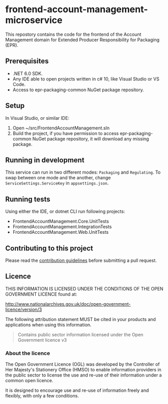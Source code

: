 # frontend-account-management-microservice

This repostory contains the code for the frontend of the Account Management domain for Extended Producer Responsibility for Packaging (EPR).

## Prerequisites

* .NET 6.0 SDK.
* Any IDE able to open projects written in c# 10, like Visual Studio or VS Code.
* Access to epr-packaging-common NuGet package repository.

## Setup

In Visual Studio, or similar IDE:

1. Open ~/src/FrontendAccountManagement.sln
2. Build the project, if you have permission to access epr-packaging-common NuGet package repository, it will download any missing package.

## Running in development

This service can run in two different modes: `Packaging` and `Regulating`. To swap between one mode and the another, change `ServiceSettings.ServiceKey` in `appsettings.json`.

## Running tests

Using either the IDE, or dotnet CLI run following projects:

* FrontendAccountManagement.Core.UnitTests
* FrontendAccountManagement.IntegrationTests
* FrontendAccountManagement.Web.UnitTests

## Contributing to this project

Please read the [contribution guidelines](/CONTRIBUTING.md) before submitting a pull request.

## Licence

THIS INFORMATION IS LICENSED UNDER THE CONDITIONS OF THE OPEN GOVERNMENT LICENCE found at:

<http://www.nationalarchives.gov.uk/doc/open-government-licence/version/3>

The following attribution statement MUST be cited in your products and applications when using this information.

>Contains public sector information licensed under the Open Government licence v3

### About the licence

The Open Government Licence (OGL) was developed by the Controller of Her Majesty's Stationery Office (HMSO) to enable information providers in the public sector to license the use and re-use of their information under a common open licence.

It is designed to encourage use and re-use of information freely and flexibly, with only a few conditions.
